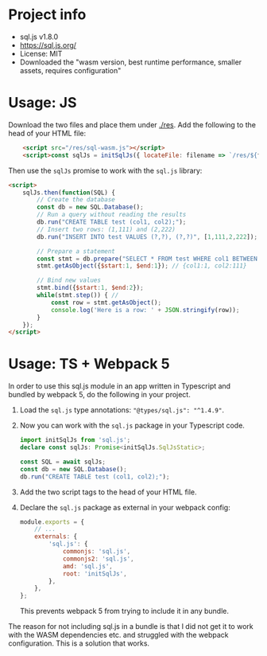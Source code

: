 # Project info
- sql.js v1.8.0
- https://sql.js.org/
- License: MIT
- Downloaded the "wasm version, best runtime performance, smaller assets, requires configuration"


# Usage: JS

Download the two files and place them under [./res](./res).
Add the following to the head of your HTML file:
```html
    <script src="/res/sql-wasm.js"></script>
    <script>const sqlJs = initSqlJs({ locateFile: filename => `/res/${filename}` });</script>
```

Then use the `sqlJs` promise to work with the `sql.js` library:
```html
<script>
    sqlJs.then(function(SQL) {
        // Create the database
        const db = new SQL.Database();
        // Run a query without reading the results
        db.run("CREATE TABLE test (col1, col2);");
        // Insert two rows: (1,111) and (2,222)
        db.run("INSERT INTO test VALUES (?,?), (?,?)", [1,111,2,222]);

        // Prepare a statement
        const stmt = db.prepare("SELECT * FROM test WHERE col1 BETWEEN $start AND $end");
        stmt.getAsObject({$start:1, $end:1}); // {col1:1, col2:111}

        // Bind new values
        stmt.bind({$start:1, $end:2});
        while(stmt.step()) { //
            const row = stmt.getAsObject();
            console.log('Here is a row: ' + JSON.stringify(row));
        }
    });
</script>
```


# Usage: TS + Webpack 5

In order to use this sql.js module in an app written in Typescript and bundled by webpack 5, do the following in your project.

1. Load the `sql.js` type annotations: `"@types/sql.js": "^1.4.9"`.

2. Now you can work with the `sql.js` package in your Typescript code.
    ```ts
    import initSqlJs from 'sql.js';
    declare const sqlJs: Promise<initSqlJs.SqlJsStatic>;

    const SQL = await sqlJs;
    const db = new SQL.Database();
    db.run("CREATE TABLE test (col1, col2);");
    ```

3. Add the two script tags to the head of your HTML file.

4. Declare the `sql.js` package as external in your webpack config:
    ```js
    module.exports = {
        // ...
        externals: {
            'sql.js': {
                commonjs: 'sql.js',
                commonjs2: 'sql.js',
                amd: 'sql.js',
                root: 'initSqlJs',
            },
        },
    };
    ```
    This prevents webpack 5 from trying to include it in any bundle.

The reason for not including sql.js in a bundle is that I did not get it to work with the WASM dependencies etc. and struggled with the webpack configuration. This is a solution that works.